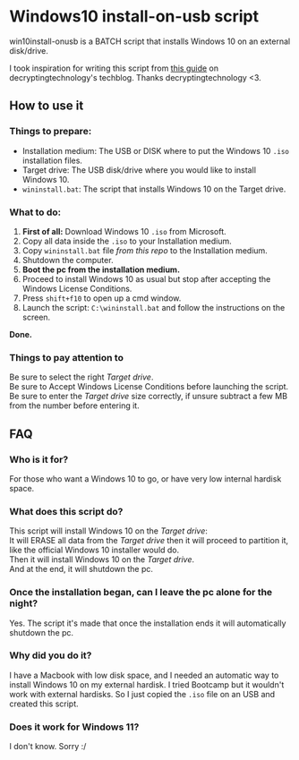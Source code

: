 # Windows10 install-on-usb script

win10install-onusb is a BATCH script that installs Windows 10 on an external disk/drive.  

I took inspiration for writing this script from [this guide](https://decryptingtechnology.blogspot.com/2015/09/install-windows-10-on-usb-external-hard.html) on decryptingtechnology's techblog. Thanks decryptingtechnology <3.


## How to use it

### Things to prepare:

- Installation medium: The USB or DISK where to put the Windows 10 `.iso` installation files.
- Target drive: The USB disk/drive where you would like to install Windows 10.
- `wininstall.bat`: The script that installs Windows 10 on the Target drive.

### What to do:

1. **First of all:** Download Windows 10 `.iso` from Microsoft.
2. Copy all data inside the `.iso` to your Installation medium.
3. Copy `wininstall.bat` file *from this repo* to the Installation medium.
4. Shutdown the computer.
5. **Boot the pc from the installation medium.**
6. Proceed to install Windows 10 as usual but stop after accepting the Windows License Conditions.
7. Press `shift+f10` to open up a cmd window.
8. Launch the script: `C:\wininstall.bat` and follow the instructions on the screen.

**Done.**

### Things to pay attention to

Be sure to select the right *Target drive*.  
Be sure to Accept Windows License Conditions before launching the script.  
Be sure to enter the *Target drive* size correctly, if unsure subtract a few MB from the number before entering it.  

## FAQ

### Who is it for?

For those who want a Windows 10 to go, or have very low internal hardisk space.

### What does this script do?

This script will install Windows 10 on the *Target drive*:  
It will ERASE all data from the *Target drive* then it will proceed to partition it, like the official Windows 10 installer would do.  
Then it will install Windows 10 on the *Target drive*.  
And at the end, it will shutdown the pc.

### Once the installation began, can I leave the pc alone for the night?

Yes. The script it's made that once the installation ends it will automatically shutdown the pc.

### Why did you do it?

I have a Macbook with low disk space, and I needed an automatic way to install Windows 10 on my external hardisk. I tried Bootcamp but it wouldn't work with external hardisks. So I just copied the `.iso` file on an USB and created this script.

### Does it work for Windows 11?

I don't know. Sorry :/


